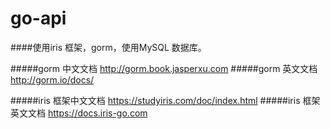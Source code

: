 # go-api
####使用iris 框架，gorm，使用MySQL 数据库。

#####gorm 中文文档 http://gorm.book.jasperxu.com
#####gorm 英文文档 http://gorm.io/docs/

#####iris 框架中文文档 https://studyiris.com/doc/index.html
#####iris 框架 英文文档  https://docs.iris-go.com